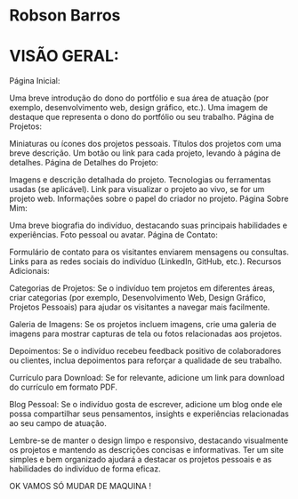 # Robson Barros 


# VISÃO GERAL:


Página Inicial:

Uma breve introdução do dono do portfólio e sua área de atuação (por exemplo, desenvolvimento web, design gráfico, etc.).
Uma imagem de destaque que representa o dono do portfólio ou seu trabalho.
Página de Projetos:

Miniaturas ou ícones dos projetos pessoais.
Títulos dos projetos com uma breve descrição.
Um botão ou link para cada projeto, levando à página de detalhes.
Página de Detalhes do Projeto:

Imagens e descrição detalhada do projeto.
Tecnologias ou ferramentas usadas (se aplicável).
Link para visualizar o projeto ao vivo, se for um projeto web.
Informações sobre o papel do criador no projeto.
Página Sobre Mim:

Uma breve biografia do indivíduo, destacando suas principais habilidades e experiências.
Foto pessoal ou avatar.
Página de Contato:

Formulário de contato para os visitantes enviarem mensagens ou consultas.
Links para as redes sociais do indivíduo (LinkedIn, GitHub, etc.).
Recursos Adicionais:

Categorias de Projetos: Se o indivíduo tem projetos em diferentes áreas, criar categorias (por exemplo, Desenvolvimento Web, Design Gráfico, Projetos Pessoais) para ajudar os visitantes a navegar mais facilmente.

Galeria de Imagens: Se os projetos incluem imagens, crie uma galeria de imagens para mostrar capturas de tela ou fotos relacionadas aos projetos.

Depoimentos: Se o indivíduo recebeu feedback positivo de colaboradores ou clientes, inclua depoimentos para reforçar a qualidade de seu trabalho.

Currículo para Download: Se for relevante, adicione um link para download do currículo em formato PDF.

Blog Pessoal: Se o indivíduo gosta de escrever, adicione um blog onde ele possa compartilhar seus pensamentos, insights e experiências relacionadas ao seu campo de atuação.

Lembre-se de manter o design limpo e responsivo, destacando visualmente os projetos e mantendo as descrições concisas e informativas. Ter um site simples e bem organizado ajudará a destacar os projetos pessoais e as habilidades do indivíduo de forma eficaz.



OK VAMOS SÓ MUDAR DE MAQUINA !